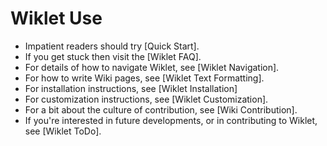 # Wiklet Use

* Impatient readers should try [Quick Start].
* If you get stuck then visit the [Wiklet FAQ].
* For details of how to navigate Wiklet, see [Wiklet Navigation].
* For how to write Wiki pages, see [Wiklet Text Formatting].
* For installation instructions, see [Wiklet Installation]
* For customization instructions, see [Wiklet Customization].
* For a bit about the culture of contribution, see [Wiki Contribution].
* If you're interested in future developments, or in contributing to Wiklet, see [Wiklet ToDo].
